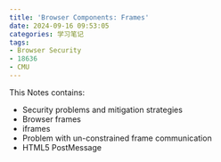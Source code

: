 ```yaml
---
title: 'Browser Components: Frames'
date: 2024-09-16 09:53:05
categories: 学习笔记
tags: 
- Browser Security
- 18636
- CMU
---
```


This Notes contains: 

- Security problems and mitigation strategies
- Browser frames
- iframes 
- Problem with un-constrained frame communication
- HTML5 PostMessage

<!-- more -->
<!-- toc -->

